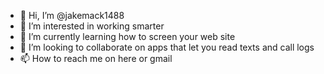 - 👋 Hi, I’m @jakemack1488
- 👀 I’m interested in working smarter
- 🌱 I’m currently learning how to screen your web site 
- 💞️ I’m looking to collaborate on apps that let you read texts and call logs
- 📫 How to reach me on here or gmail

<!---
jakemack1488/jakemack1488 is a ✨ special ✨ repository because its `README.md` (this file) appears on your GitHub profile.
You can click the Preview link to take a look at your changes.
--->
